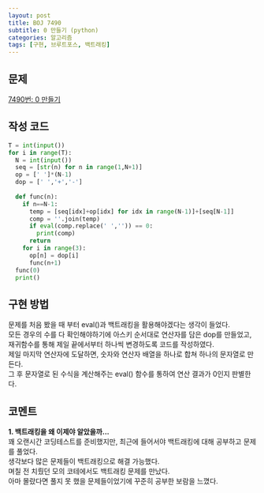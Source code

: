 ```yaml
---
layout: post
title: BOJ 7490
subtitle: 0 만들기 (python)
categories: 알고리즘
tags: [구현, 브루트포스, 백트래킹]
---
```


문제
---
[7490번: 0 만들기](https://www.acmicpc.net/problem/7490)

작성 코드
---
```python
T = int(input())
for i in range(T):
  N = int(input())
  seq = [str(n) for n in range(1,N+1)]
  op = [' ']*(N-1)
  dop = [' ','+','-']
  
  def func(n):
    if n==N-1:
      temp = [seq[idx]+op[idx] for idx in range(N-1)]+[seq[N-1]]
      comp = ''.join(temp)
      if eval(comp.replace(' ','')) == 0:
        print(comp)
      return
    for i in range(3):
      op[n] = dop[i]
      func(n+1)
  func(0)
  print()
```

구현 방법
---
문제를 처음 봤을 때 부터 eval()과 백트래킹을 활용해야겠다는 생각이 들었다.   
모든 경우의 수를 다 확인해야하기에 아스키 순서대로 연산자를 담은 dop를 만들었고, 재귀함수를 통해 제일 끝에서부터 하나씩 변경하도록 코드를 작성하였다.   
제일 마지막 연산자에 도달하면, 숫자와 연산자 배열을 하나로 합쳐 하나의 문자열로 만든다.   
그 후 문자열로 된 수식을 계산해주는 eval() 함수를 통하여 연산 결과가 0인지 판별한다.   

코멘트
---
**1. 백트래킹을 왜 이제야 알았을까...**   
   꽤 오랜시간 코딩테스트를 준비했지만, 최근에 들어서야 백트래킹에 대해 공부하고 문제를 풀었다.   
   생각보다 많은 문제들이 백트래킹으로 해결 가능했다.   
   며칠 전 치뤘던 모의 코테에서도 백트래킹 문제를 만났다.   
   아마 몰랐다면 풀지 못 했을 문제들이었기에 꾸준히 공부한 보람을 느꼈다.   